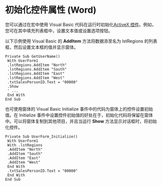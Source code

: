 
# 初始化控件属性 (Word)

您可以通过在宏中使用 Visual Basic 代码在运行时初始化[ActiveX 控件](http://msdn.microsoft.com/library/befa20c2-c4e7-1a53-7740-248885691710%28Office.15%29.aspx)。例如，您可在其中填充列表框中，设置文本值或设置选项按钮。

以下示例使用 Visual Basic 的  **AddItem** 方法将数据添至名为 lstRegions 的列表框，然后设置文本框的值并显示窗体。



```
Private Sub GetUserName() 
 With UserForm1 
 .lstRegions.AddItem "North" 
 .lstRegions.AddItem "South" 
 .lstRegions.AddItem "East" 
 .lstRegions.AddItem "West" 
 .txtSalesPersonID.Text = "00000" 
 .Show 
 ' ... 
 End With 
End Sub
```

也可使用窗体的 Visual Basic Initialize 事件中的代码为窗体上的控件设置初始值。在 Initialize 事件中设置控件初始值的好处在于，初始化代码将保留在窗体中。可以将窗体复制到其他项目，并且当运行  **Show** 方法显示对话框时，将初始化控件。



```
Private Sub UserForm_Initialize() 
 With UserForm1 
 With .lstRegions 
 .AddItem "North" 
 .AddItem "South" 
 .AddItem "East" 
 .AddItem "West" 
 End With 
 .txtSalesPersonID.Text = "00000" 
 End With 
End Sub
```

